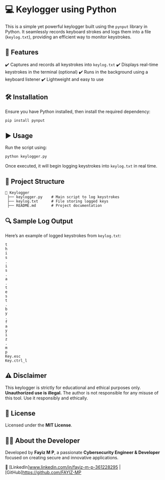 # 💻 Keylogger using Python

This is a simple yet powerful keylogger built using the `pynput` library in Python. It seamlessly records keyboard strokes and logs them into a file (`keylog.txt`), providing an efficient way to monitor keystrokes.

## 🧿 Features
✔️ Captures and records all keystrokes into `keylog.txt`
✔️ Displays real-time keystrokes in the terminal (optional)
✔️ Runs in the background using a keyboard listener
✔️ Lightweight and easy to use

## 🛠 Installation
Ensure you have Python installed, then install the required dependency:

```bash
pip install pynput
```

## ▶️ Usage
Run the script using:

```bash
python keylogger.py
```

Once executed, it will begin logging keystrokes into `keylog.txt` in real time.

## 📂 Project Structure
```
📂 Keylogger
 ├── keylogger.py    # Main script to log keystrokes
 ├── keylog.txt      # File storing logged keys
 ├── README.md       # Project documentation
```

## 🔍 Sample Log Output
Here’s an example of logged keystrokes from `keylog.txt`:

```
t
h
i
s
.
i
s
.
a
.
t
e
s
t
.
b
y
.
f
a
y
i
z
.
m
p
Key.esc
Key.ctrl_l
```

## ⚠️ Disclaimer
This keylogger is strictly for educational and ethical purposes only. **Unauthorized use is illegal.** The author is not responsible for any misuse of this tool. Use it responsibly and ethically.

## 📜 License
Licensed under the **MIT License**.

## 👨‍💻 About the Developer
Developed by **Fayiz M P**, a passionate **Cybersecurity Engineer & Developer** focused on creating secure and innovative applications.

🔗 [LinkedIn]www.linkedin.com/in/fayiz-m-p-361228295 | [GitHub]https://github.com/FAYIZ-MP


